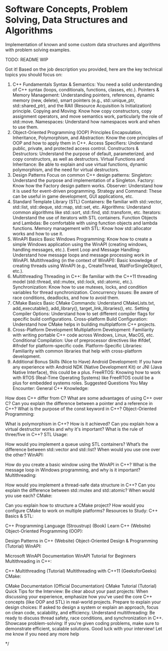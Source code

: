 # Software Concepts, Problem Solving, Data Structures and Algorithms

Implementation of known and some custom data structures and algorithms with problem solving examples.

TODO:
README WIP


Got it! Based on the job description you provided, here are the key technical topics you should focus on:

1. C++ Fundamentals
Syntax & Semantics: You need a solid understanding of C++ syntax (loops, conditionals, functions, classes, etc.).
Pointers & Memory Management: Understanding pointers, references, dynamic memory (new, delete), smart pointers (e.g., std::unique_ptr, std::shared_ptr), and the RAII (Resource Acquisition Is Initialization) principle.
Copying and Moving: Know how copy constructors, copy assignment operators, and move semantics work, particularly the role of std::move.
Namespaces: Understand how namespaces work and when to use them.
2. Object-Oriented Programming (OOP) Principles
Encapsulation, Inheritance, Polymorphism, and Abstraction: Know the core principles of OOP and how to apply them in C++.
Access Specifiers: Understand public, private, and protected access control.
Constructors & Destructors: Understand the purpose of default, parameterized, and copy constructors, as well as destructors.
Virtual Functions and Inheritance: Be able to explain and use virtual functions, dynamic polymorphism, and the need for virtual destructors.
3. Design Patterns
Focus on common C++ design patterns:
Singleton: Understand the purpose and implementation of a Singleton.
Factory: Know how the Factory design pattern works.
Observer: Understand how it is used for event-driven programming.
Strategy and Command: These can be useful in game development, GUI applications, etc.
4. Standard Template Library (STL)
Containers: Be familiar with std::vector, std::list, std::deque, std::map, std::set, etc.
Algorithms: Understand common algorithms like std::sort, std::find, std::transform, etc.
Iterators: Understand the use of iterators with STL containers.
Function Objects and Lambdas: Be comfortable with using function objects and lambda functions.
Memory management with STL: Know how std::allocator works and how to use it.
5. WinAPI Basics
Basic Windows Programming: Know how to create a simple Windows application using the WinAPI (creating windows, handling messages, etc.).
Event Loop and Message Handling: Understand how message loops and message processing work in WinAPI.
Multithreading (in the context of WinAPI): Basic knowledge of creating threads using WinAPI (e.g., CreateThread, WaitForSingleObject, etc.).
6. Multithreading
Threading in C++: Be familiar with the C++11 threading model (std::thread, std::mutex, std::lock, std::atomic, etc.).
Synchronization: Know how to use mutexes, locks, and condition variables for thread synchronization.
Concurrency Issues: Be aware of race conditions, deadlocks, and how to avoid them.
7. CMake Basics
Basic CMake Commands: Understand CMakeLists.txt, add_executable(), add_library(), target_link_libraries(), etc.
Setting Compiler Options: Understand how to set different compiler flags for specific build configurations.
Cross-platform Build Configuration: Understand how CMake helps in building multiplatform C++ projects.
8. Cross-Platform Development
Multiplatform Development: Familiarity with writing portable C++ code across Windows, Linux, MacOS, etc.
Conditional Compilation: Use of preprocessor directives like #ifdef, #ifndef for platform-specific code.
Platform-Specific Libraries: Familiarity with common libraries that help with cross-platform development.
9. Additional Bonus Skills (Nice to Have)
Android Development: If you have any experience with Android NDK (Native Development Kit) or JNI (Java Native Interface), this could be a plus.
FreeRTOS: Knowing how to work with RTOS (Real-Time Operating Systems) like FreeRTOS could be a plus for embedded systems roles.
Suggested Questions You May Encounter:
General C++ Knowledge:

How does C++ differ from C? What are some advantages of using C++ over C?
Can you explain the difference between a pointer and a reference in C++?
What is the purpose of the const keyword in C++?
Object-Oriented Programming:

What is polymorphism in C++? How is it achieved?
Can you explain how a virtual destructor works and why it's important?
What is the rule of three/five in C++?
STL Usage:

How would you implement a queue using STL containers?
What’s the difference between std::vector and std::list? When would you use one over the other?
WinAPI:

How do you create a basic window using the WinAPI in C++?
What is the message loop in Windows programming, and why is it important?
Multithreading:

How would you implement a thread-safe data structure in C++?
Can you explain the difference between std::mutex and std::atomic? When would you use each?
CMake:

Can you explain how to structure a CMake project?
How would you configure CMake to work on multiple platforms?
Resources to Study:
C++ Basics & STL:

C++ Programming Language (Stroustrup) (Book)
Learn C++ (Website)
Object-Oriented Programming (OOP):

Design Patterns in C++ (Website)
Object-Oriented Design & Programming (Tutorial)
WinAPI:

Microsoft WinAPI Documentation
WinAPI Tutorial for Beginners
Multithreading in C++:

C++ Multithreading (Tutorial)
Multithreading with C++11 (GeeksforGeeks)
CMake:

CMake Documentation (Official Documentation)
CMake Tutorial (Tutorial)
Quick Tips for the Interview:
Be clear about your past projects: When discussing your experience, emphasize how you've used the core C++ concepts (like OOP and STL) in real-world projects.
Prepare to explain your design choices: If asked to design a system or explain an approach, focus on clean code, scalability, and efficiency.
Understand multithreading: Be ready to discuss thread safety, race conditions, and synchronization in C++.
Showcase problem-solving: If you're given coding problems, make sure to demonstrate efficient, scalable solutions.
Good luck with your interview! Let me know if you need any more help

*/